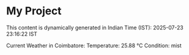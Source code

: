 # My Project

This content is dynamically generated in Indian Time (IST): 2025-07-23 23:16:22 IST


Current Weather in Coimbatore:
Temperature: 25.88 °C
Condition: mist
